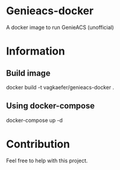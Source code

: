 # Genieacs-docker

A docker image to run GenieACS (unofficial)

# Information

## Build image

docker build -t vagkaefer/genieacs-docker .

## Using docker-compose

docker-compose up -d

# Contribution

Feel free to help with this project. 